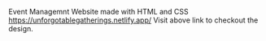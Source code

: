 Event Managemnt Website made with HTML and CSS
https://unforgotablegatherings.netlify.app/
Visit above link to checkout the design.
